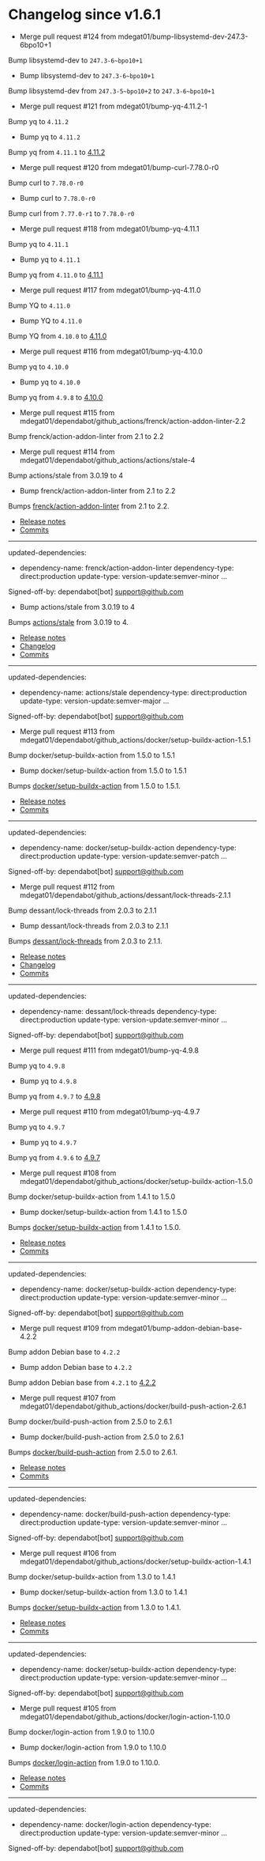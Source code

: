 # Changelog since v1.6.1
- Merge pull request #124 from mdegat01/bump-libsystemd-dev-247.3-6bpo10+1

Bump libsystemd-dev to `247.3-6~bpo10+1` 
- Bump libsystemd-dev to `247.3-6~bpo10+1`

Bump libsystemd-dev from `247.3-5~bpo10+2` to `247.3-6~bpo10+1` 
- Merge pull request #121 from mdegat01/bump-yq-4.11.2-1

Bump yq to `4.11.2` 
- Bump yq to `4.11.2`

Bump yq from `4.11.1` to [4.11.2](https://github.com/mikefarah/yq/releases/tag/v4.11.2) 
- Merge pull request #120 from mdegat01/bump-curl-7.78.0-r0

Bump curl to `7.78.0-r0` 
- Bump curl to `7.78.0-r0`

Bump curl from `7.77.0-r1` to `7.78.0-r0` 
- Merge pull request #118 from mdegat01/bump-yq-4.11.1

Bump yq to `4.11.1` 
- Bump yq to `4.11.1`

Bump yq from `4.11.0` to [4.11.1](https://github.com/mikefarah/yq/releases/tag/v4.11.1) 
- Merge pull request #117 from mdegat01/bump-yq-4.11.0

Bump YQ to `4.11.0` 
- Bump YQ to `4.11.0`

Bump YQ from `4.10.0` to [4.11.0](https://github.com/mikefarah/yq/releases/tag/v4.11.0) 
- Merge pull request #116 from mdegat01/bump-yq-4.10.0

Bump yq to `4.10.0` 
- Bump yq to `4.10.0`

Bump yq from `4.9.8` to [4.10.0](https://github.com/mikefarah/yq/releases/tag/v4.10.0) 
- Merge pull request #115 from mdegat01/dependabot/github_actions/frenck/action-addon-linter-2.2

Bump frenck/action-addon-linter from 2.1 to 2.2 
- Merge pull request #114 from mdegat01/dependabot/github_actions/actions/stale-4

Bump actions/stale from 3.0.19 to 4 
- Bump frenck/action-addon-linter from 2.1 to 2.2

Bumps [frenck/action-addon-linter](https://github.com/frenck/action-addon-linter) from 2.1 to 2.2.
- [Release notes](https://github.com/frenck/action-addon-linter/releases)
- [Commits](https://github.com/frenck/action-addon-linter/compare/v2.1...v2.2)

---
updated-dependencies:
- dependency-name: frenck/action-addon-linter
  dependency-type: direct:production
  update-type: version-update:semver-minor
...

Signed-off-by: dependabot[bot] <support@github.com> 
- Bump actions/stale from 3.0.19 to 4

Bumps [actions/stale](https://github.com/actions/stale) from 3.0.19 to 4.
- [Release notes](https://github.com/actions/stale/releases)
- [Changelog](https://github.com/actions/stale/blob/main/CHANGELOG.md)
- [Commits](https://github.com/actions/stale/compare/v3.0.19...v4)

---
updated-dependencies:
- dependency-name: actions/stale
  dependency-type: direct:production
  update-type: version-update:semver-major
...

Signed-off-by: dependabot[bot] <support@github.com> 
- Merge pull request #113 from mdegat01/dependabot/github_actions/docker/setup-buildx-action-1.5.1

Bump docker/setup-buildx-action from 1.5.0 to 1.5.1 
- Bump docker/setup-buildx-action from 1.5.0 to 1.5.1

Bumps [docker/setup-buildx-action](https://github.com/docker/setup-buildx-action) from 1.5.0 to 1.5.1.
- [Release notes](https://github.com/docker/setup-buildx-action/releases)
- [Commits](https://github.com/docker/setup-buildx-action/compare/v1.5.0...v1.5.1)

---
updated-dependencies:
- dependency-name: docker/setup-buildx-action
  dependency-type: direct:production
  update-type: version-update:semver-patch
...

Signed-off-by: dependabot[bot] <support@github.com> 
- Merge pull request #112 from mdegat01/dependabot/github_actions/dessant/lock-threads-2.1.1

Bump dessant/lock-threads from 2.0.3 to 2.1.1 
- Bump dessant/lock-threads from 2.0.3 to 2.1.1

Bumps [dessant/lock-threads](https://github.com/dessant/lock-threads) from 2.0.3 to 2.1.1.
- [Release notes](https://github.com/dessant/lock-threads/releases)
- [Changelog](https://github.com/dessant/lock-threads/blob/master/CHANGELOG.md)
- [Commits](https://github.com/dessant/lock-threads/compare/v2.0.3...v2.1.1)

---
updated-dependencies:
- dependency-name: dessant/lock-threads
  dependency-type: direct:production
  update-type: version-update:semver-minor
...

Signed-off-by: dependabot[bot] <support@github.com> 
- Merge pull request #111 from mdegat01/bump-yq-4.9.8

Bump yq to `4.9.8` 
- Bump yq to `4.9.8`

Bump yq from `4.9.7` to [4.9.8](https://github.com/mikefarah/yq/releases/tag/v4.9.8) 
- Merge pull request #110 from mdegat01/bump-yq-4.9.7

Bump yq to `4.9.7` 
- Bump yq to `4.9.7`

Bump yq from `4.9.6` to [4.9.7](https://github.com/mikefarah/yq/releases/tag/v4.9.7) 
- Merge pull request #108 from mdegat01/dependabot/github_actions/docker/setup-buildx-action-1.5.0

Bump docker/setup-buildx-action from 1.4.1 to 1.5.0 
- Bump docker/setup-buildx-action from 1.4.1 to 1.5.0

Bumps [docker/setup-buildx-action](https://github.com/docker/setup-buildx-action) from 1.4.1 to 1.5.0.
- [Release notes](https://github.com/docker/setup-buildx-action/releases)
- [Commits](https://github.com/docker/setup-buildx-action/compare/v1.4.1...v1.5.0)

---
updated-dependencies:
- dependency-name: docker/setup-buildx-action
  dependency-type: direct:production
  update-type: version-update:semver-minor
...

Signed-off-by: dependabot[bot] <support@github.com> 
- Merge pull request #109 from mdegat01/bump-addon-debian-base-4.2.2

Bump addon Debian base to `4.2.2` 
- Bump addon Debian base to `4.2.2`

Bump addon Debian base from `4.2.1` to [4.2.2](https://github.com/hassio-addons/addon-debian-base/releases/tag/v4.2.2) 
- Merge pull request #107 from mdegat01/dependabot/github_actions/docker/build-push-action-2.6.1

Bump docker/build-push-action from 2.5.0 to 2.6.1 
- Bump docker/build-push-action from 2.5.0 to 2.6.1

Bumps [docker/build-push-action](https://github.com/docker/build-push-action) from 2.5.0 to 2.6.1.
- [Release notes](https://github.com/docker/build-push-action/releases)
- [Commits](https://github.com/docker/build-push-action/compare/v2.5.0...v2.6.1)

---
updated-dependencies:
- dependency-name: docker/build-push-action
  dependency-type: direct:production
  update-type: version-update:semver-minor
...

Signed-off-by: dependabot[bot] <support@github.com> 
- Merge pull request #106 from mdegat01/dependabot/github_actions/docker/setup-buildx-action-1.4.1

Bump docker/setup-buildx-action from 1.3.0 to 1.4.1 
- Bump docker/setup-buildx-action from 1.3.0 to 1.4.1

Bumps [docker/setup-buildx-action](https://github.com/docker/setup-buildx-action) from 1.3.0 to 1.4.1.
- [Release notes](https://github.com/docker/setup-buildx-action/releases)
- [Commits](https://github.com/docker/setup-buildx-action/compare/v1.3.0...v1.4.1)

---
updated-dependencies:
- dependency-name: docker/setup-buildx-action
  dependency-type: direct:production
  update-type: version-update:semver-minor
...

Signed-off-by: dependabot[bot] <support@github.com> 
- Merge pull request #105 from mdegat01/dependabot/github_actions/docker/login-action-1.10.0

Bump docker/login-action from 1.9.0 to 1.10.0 
- Bump docker/login-action from 1.9.0 to 1.10.0

Bumps [docker/login-action](https://github.com/docker/login-action) from 1.9.0 to 1.10.0.
- [Release notes](https://github.com/docker/login-action/releases)
- [Commits](https://github.com/docker/login-action/compare/v1.9.0...v1.10.0)

---
updated-dependencies:
- dependency-name: docker/login-action
  dependency-type: direct:production
  update-type: version-update:semver-minor
...

Signed-off-by: dependabot[bot] <support@github.com> 
